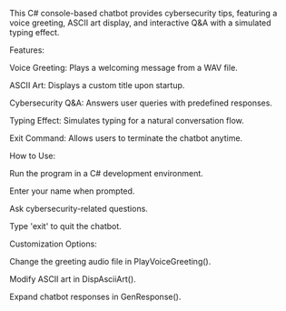 This C# console-based chatbot provides cybersecurity tips, featuring a voice greeting, ASCII art display, and interactive Q&A with a simulated typing effect.

Features:

Voice Greeting: Plays a welcoming message from a WAV file.

ASCII Art: Displays a custom title upon startup.

Cybersecurity Q&A: Answers user queries with predefined responses.

Typing Effect: Simulates typing for a natural conversation flow.

Exit Command: Allows users to terminate the chatbot anytime.

How to Use:

Run the program in a C# development environment.

Enter your name when prompted.

Ask cybersecurity-related questions.

Type 'exit' to quit the chatbot.

Customization Options:

Change the greeting audio file in PlayVoiceGreeting().

Modify ASCII art in DispAsciiArt().

Expand chatbot responses in GenResponse().
